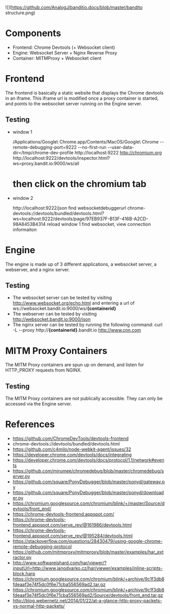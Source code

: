 
![](https://github.com/AnalogJ/banditio.docs/blob/master/bandito structure.png)

# Components
- Frontend: Chrome Devtools (+ Websocket client)
- Engine: Websocket Server + Nginx Reverse Proxy
- Container: MITMProxy + Websocket client

# Frontend
The frontend is basically a static website that displays the Chrome devtools in an iframe. 
This iframe url is modified once a proxy container is started, and points to the websocket server running on the Engine server.

## Testing

- window 1

	/Applications/Google\ Chrome.app/Contents/MacOS/Google\ Chrome --remote-debugging-port=9222 --no-first-run --user-data-dir=/tmp/chrome-dev-profile http://localhost:9222 http://chromium.org
	http://localhost:9222/devtools/inspector.html?ws=proxy.bandit.io:9000/ws/all
	# then click on the chromium tab
	
- window 2

	http://localhost:9222/json
	find websocketdebuggerurl
	chrome-devtools://devtools/bundled/devtools.html?ws=localhost:9222/devtools/page/97EB937F-B13F-416B-A2CD-98A8453B4314
	reload window 1
	find websocket, view connection informaiton
	
# Engine
The engine is made up of 3 different applications, a websocket server, a webserver, and a nginx server. 

## Testing

- The websocket server can be tested by visiting http://www.websocket.org/echo.html and entering a url of ws://websocket.bandit.io:9000/ws/**{containerid}**
- The webserver can be tested by visiting http://websocket.bandit.io:9000/json
- The nginx server can be tested by running the following command: curl -L --proxy http://**{containerid}**.bandit.io http://www.cnn.com

# MITM Proxy Containers
The MITM Proxy containers are spun up on demand, and listen for HTTP_PROXY requests from NGINX. 

## Testing
The MITM Proxy containers are not publically accessible. They can only be accessed via the Engine server. 



# References
- https://github.com/ChromeDevTools/devtools-frontend
- chrome-devtools://devtools/bundled/devtools.html
- https://github.com/c4milo/node-webkit-agent/issues/32
- https://developer.chrome.com/devtools/docs/integrating
- https://developer.chrome.com/devtools/docs/protocol/1.1/network#events
- https://github.com/mirumee/chromedebug/blob/master/chromedebug/server.py
- https://github.com/square/PonyDebugger/blob/master/ponyd/gateway.py
- https://github.com/square/PonyDebugger/blob/master/ponyd/downloader.py
- https://chromium.googlesource.com/chromium/blink/+/master/Source/devtools/front_end/
- https://chrome-devtools-frontend.appspot.com/
- https://chrome-devtools-frontend.appspot.com/serve_rev/@161986/devtools.html
- https://chrome-devtools-frontend.appspot.com/serve_rev/@195284/devtools.html
- https://stackoverflow.com/questions/28430479/using-google-chrome-remote-debugging-protocol
- https://github.com/mitmproxy/mitmproxy/blob/master/examples/har_extractor.py
- http://www.softwareishard.com/har/viewer/?inputUrl=http://www.janodvarko.cz/har/viewer/examples/inline-scripts-block.harp
- https://chromium.googlesource.com/chromium/blink/+archive/9c1f3db8fdeaaf3e74f5dc0f6e71cba556569ad2.tar.gz
- https://chromium.googlesource.com/chromium/blink/+archive/9c1f3db8fdeaaf3e74f5dc0f6e71cba556569ad2/Source/devtools/front_end.tar.gz
- http://blog.webernetz.net/2014/01/22/at-a-glance-http-proxy-packets-vs-normal-http-packets/